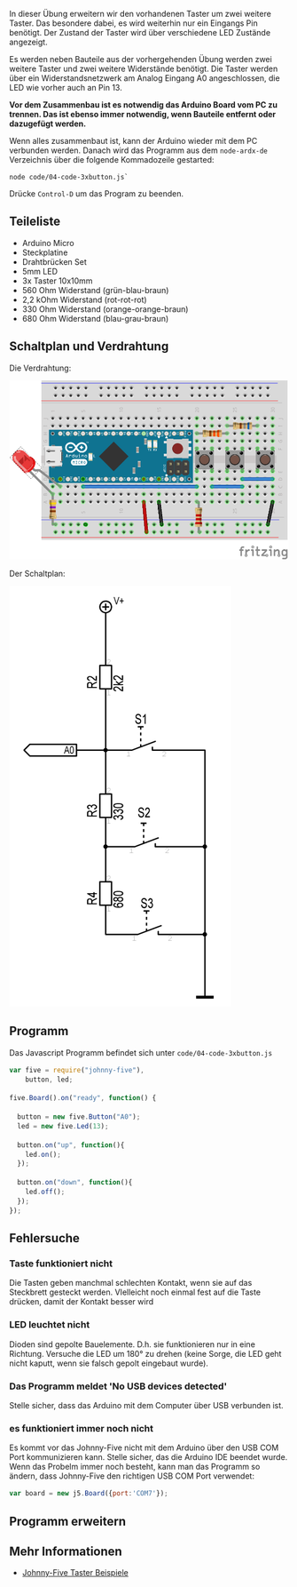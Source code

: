 
In dieser Übung erweitern wir den vorhandenen Taster um zwei weitere Taster. Das besondere dabei, es wird weiterhin nur ein Eingangs Pin benötigt. Der Zustand der Taster wird über verschiedene LED Zustände angezeigt.

Es werden neben Bauteile aus der vorhergehenden Übung werden zwei weitere Taster und zwei weitere Widerstände benötigt. Die Taster werden über ein Widerstandsnetzwerk am Analog Eingang A0 angeschlossen, die LED wie vorher auch an Pin 13. 

**Vor dem Zusammenbau ist es notwendig das Arduino Board vom PC zu trennen. Das ist ebenso immer notwendig, wenn Bauteile entfernt oder dazugefügt werden.**

Wenn alles zusammenbaut ist, kann der Arduino wieder mit dem PC verbunden werden. Danach wird das Programm aus dem `node-ardx-de` Verzeichnis über die folgende Kommadozeile gestarted:

```shell
node code/04-code-3xbutton.js`
```

Drücke `Control-D` um das Program zu beenden.

## Teileliste

* Arduino Micro
* Steckplatine
* Drahtbrücken Set
* 5mm LED 
* 3x Taster 10x10mm
* 560 Ohm Widerstand (grün-blau-braun)
* 2,2 kOhm Widerstand (rot-rot-rot)
* 330 Ohm Widerstand (orange-orange-braun)
* 680 Ohm Widerstand (blau-grau-braun)

## Schaltplan und Verdrahtung

Die Verdrahtung:

![Verdrahtung](../../images/circ/04-LED-3xButton_Steckplatine.png "Verdrahtung")

Der Schaltplan:

![Schaltplan](../../images/circ/3xbutton-schematic.png "Schaltplan")

## Programm

Das Javascript Programm befindet sich unter `code/04-code-3xbutton.js`

```javascript
var five = require("johnny-five"),
    button, led;

five.Board().on("ready", function() {

  button = new five.Button("A0");
  led = new five.Led(13);

  button.on("up", function(){
    led.on();
  });

  button.on("down", function(){
    led.off();
  });
});
```
	
## Fehlersuche

### Taste funktioniert nicht

Die Tasten geben manchmal schlechten Kontakt, wenn sie auf das Steckbrett gesteckt werden. VIelleicht noch einmal fest auf die Taste drücken, damit der Kontakt besser wird 

### LED leuchtet nicht

Dioden sind gepolte Bauelemente. D.h. sie funktionieren nur in eine Richtung. Versuche die LED um 180° zu drehen (keine Sorge, die LED geht nicht kaputt, wenn sie falsch gepolt eingebaut wurde).


###  Das Programm meldet 'No USB devices detected'

Stelle sicher, dass das Arduino mit dem Computer über USB verbunden ist.

### es funktioniert immer noch nicht

Es kommt vor das Johnny-Five nicht mit dem Arduino über den USB COM Port kommunizieren kann. Stelle sicher, das die Arduino IDE beendet wurde. Wenn das Probelm immer noch besteht, kann man das Programm so ändern, dass Johnny-Five den richtigen USB COM Port verwendet:

```javascript
var board = new j5.Board({port:'COM7'});
```

## Programm erweitern

## Mehr Informationen

* [Johnny-Five Taster Beispiele](http://johnny-five.io/api/button/)
